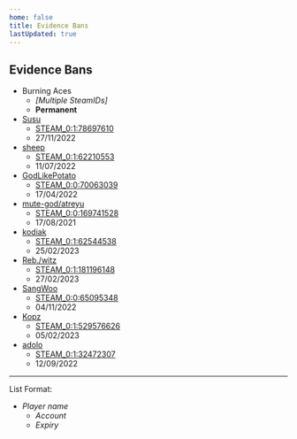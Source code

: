 ```yaml
---
home: false
title: Evidence Bans
lastUpdated: true
---
```


## Evidence Bans

+ Burning Aces
  + *[Multiple SteamIDs]*
  + **Permanent**
+ [Susu](https://ozfortress.com/users/2089)
  + [STEAM_0:1:78697610](http://steamcommunity.com/profiles/76561198117660949)
  + 27/11/2022
+ [sheep](https://ozfortress.com/users/2611)
  + [STEAM_0:1:62210553](http://steamcommunity.com/profiles/76561198084686835)
  + 11/07/2022
+ [GodLikePotato](https://ozfortress.com/users/2264)
  + [STEAM_0:0:70063039](http://steamcommunity.com/profiles/76561198100391806)
  + 17/04/2022
+ [mute-god/atreyu](https://ozfortress.com/users/1153)
  + [STEAM_0:0:169741528](http://steamcommunity.com/profiles/76561198299748784)
  + 17/08/2021
+ [kodiak](https://ozfortress.com/users/2982)
  + [STEAM_0:1:62544538](http://steamcommunity.com/profiles/76561198085354805)
  + 25/02/2023
+ [Reb./witz](https://ozfortress.com/users/989)
  + [STEAM_0:1:181196148](http://steamcommunity.com/profiles/76561198322658025)
  + 27/02/2023
+ [SangWoo](https://ozfortress.com/users/steam_id/76561198090456424)
  + [STEAM_0:0:65095348](http://steamcommunity.com/profiles/76561198090456424)
  + 04/11/2022
+ [Kopz](https://ozfortress.com/users/steam_id/76561199019418981)
  + [STEAM_0:1:529576626](http://steamcommunity.com/profiles/76561199019418981)
  + 05/02/2023
+ [adolo](https://ozfortress.com/users/294)
  + [STEAM_0:1:32472307](http://steamcommunity.com/profiles/76561198025210343)
  + 12/09/2022


--- 

List Format:
+ *Player name*
  + *Account*
  + *Expiry*